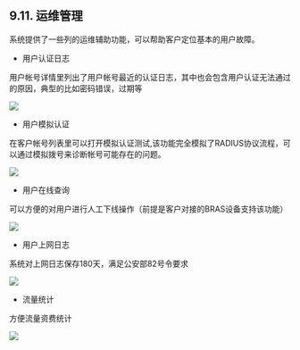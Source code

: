 ## 9.11. 运维管理

系统提供了一些列的运维辅助功能，可以帮助客户定位基本的用户故障。

- 用户认证日志

用户帐号详情里列出了用户帐号最近的认证日志，其中也会包含用户认证无法通过的原因，典型的比如密码错误，过期等

![](http://static.toughcloud.net/toughsms/tc_20181206162744_36.png)

- 用户模拟认证

在客户帐号列表里可以打开模拟认证测试,该功能完全模拟了RADIUS协议流程，可以通过模拟拨号来诊断帐号可能存在的问题。

![](http://static.toughcloud.net/toughsms/tc_20181206163143_37.png)

- 用户在线查询

可以方便的对用户进行人工下线操作（前提是客户对接的BRAS设备支持该功能）

![](http://static.toughcloud.net/toughsms/tc_20181206163414_38.png)

- 用户上网日志

系统对上网日志保存180天，满足公安部82号令要求

![](http://static.toughcloud.net/toughsms/tc_20181206165638_40.png)

- 流量统计

方便流量资费统计

![](http://static.toughcloud.net/toughsms/tc_20181206165933_41.png)